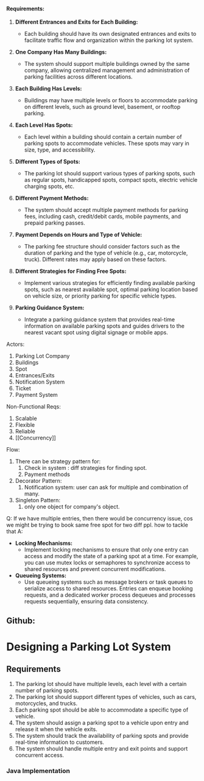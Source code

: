 #### Requirements:
1. **Different Entrances and Exits for Each Building:**
    
    - Each building should have its own designated entrances and exits to facilitate traffic flow and organization within the parking lot system.
2. **One Company Has Many Buildings:**
    
    - The system should support multiple buildings owned by the same company, allowing centralized management and administration of parking facilities across different locations.
3. **Each Building Has Levels:**
    
    - Buildings may have multiple levels or floors to accommodate parking on different levels, such as ground level, basement, or rooftop parking.
4. **Each Level Has Spots:**
    
    - Each level within a building should contain a certain number of parking spots to accommodate vehicles. These spots may vary in size, type, and accessibility.
5. **Different Types of Spots:**
    
    - The parking lot should support various types of parking spots, such as regular spots, handicapped spots, compact spots, electric vehicle charging spots, etc.
6. **Different Payment Methods:**
    
    - The system should accept multiple payment methods for parking fees, including cash, credit/debit cards, mobile payments, and prepaid parking passes.
7. **Payment Depends on Hours and Type of Vehicle:**
    
    - The parking fee structure should consider factors such as the duration of parking and the type of vehicle (e.g., car, motorcycle, truck). Different rates may apply based on these factors.
8. **Different Strategies for Finding Free Spots:**
    
    - Implement various strategies for efficiently finding available parking spots, such as nearest available spot, optimal parking location based on vehicle size, or priority parking for specific vehicle types.
9. **Parking Guidance System:**
    
    - Integrate a parking guidance system that provides real-time information on available parking spots and guides drivers to the nearest vacant spot using digital signage or mobile apps.

Actors:
1. Parking Lot Company
2. Buildings
3. Spot
4. Entrances/Exits
5. Notification System
6. Ticket
7. Payment System

Non-Functional Reqs:
1. Scalable
2. Flexible
3. Reliable
4. [[Concurrency]]


Flow:
1. There can be strategy pattern for:
	1. Check in system : diff strategies for finding spot.
	2. Payment methods
2. Decorator Pattern:
	1. Notification system: user can ask for multiple and combination of many.
3. Singleton Pattern:
	1. only one object for company's object.

Q: If we have multiple entries, then there would be concurrency issue, cos we might be trying to book same free spot for two diff ppl. how to tackle that
A:
- **Locking Mechanisms:**
    - Implement locking mechanisms to ensure that only one entry can access and modify the state of a parking spot at a time. For example, you can use mutex locks or semaphores to synchronize access to shared resources and prevent concurrent modifications.
-  **Queueing Systems:**
    - Use queueing systems such as message brokers or task queues to serialize access to shared resources. Entries can enqueue booking requests, and a dedicated worker process dequeues and processes requests sequentially, ensuring data consistency.


## Github:
# Designing a Parking Lot System
## Requirements
1. The parking lot should have multiple levels, each level with a certain number of parking spots.
2. The parking lot should support different types of vehicles, such as cars, motorcycles, and trucks.
3. Each parking spot should be able to accommodate a specific type of vehicle.
4. The system should assign a parking spot to a vehicle upon entry and release it when the vehicle exits.
5. The system should track the availability of parking spots and provide real-time information to customers.
6. The system should handle multiple entry and exit points and support concurrent access.
### Java Implementation 
